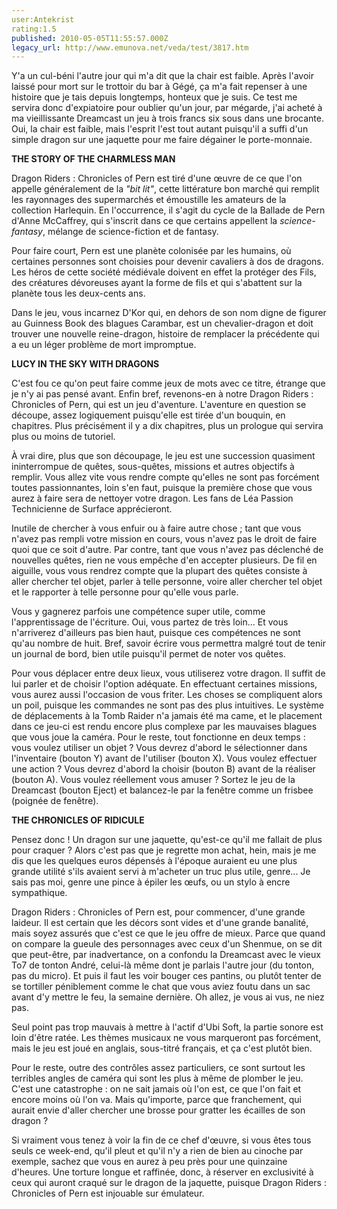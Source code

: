 ```yaml
---
user:Antekrist
rating:1.5
published: 2010-05-05T11:55:57.000Z
legacy_url: http://www.emunova.net/veda/test/3817.htm
---
```

Y'a un cul-béni l'autre jour qui m'a dit que la chair est faible. Après l'avoir laissé pour mort sur le trottoir du bar à Gégé, ça m'a fait repenser à une histoire que je tais depuis longtemps, honteux que je suis. Ce test me servira donc d'expiatoire pour oublier qu'un jour, par mégarde, j'ai acheté à ma vieillissante Dreamcast un jeu à trois francs six sous dans une brocante. Oui, la chair est faible, mais l'esprit l'est tout autant puisqu'il a suffi d'un simple dragon sur une jaquette pour me faire dégainer le porte-monnaie.  

  

**THE STORY OF THE CHARMLESS MAN**  

Dragon Riders : Chronicles of Pern est tiré d'une œuvre de ce que l'on appelle généralement de la _"bit lit"_, cette littérature bon marché qui remplit les rayonnages des supermarchés et émoustille les amateurs de la collection Harlequin. En l'occurrence, il s'agit du cycle de la Ballade de Pern d'Anne McCaffrey, qui s'inscrit dans ce que certains appellent la _science-fantasy_, mélange de science-fiction et de fantasy.  

Pour faire court, Pern est une planète colonisée par les humains, où certaines personnes sont choisies pour devenir cavaliers à dos de dragons. Les héros de cette société médiévale doivent en effet la protéger des Fils, des créatures dévoreuses ayant la forme de fils et qui s'abattent sur la planète tous les deux-cents ans.  

Dans le jeu, vous incarnez D'Kor qui, en dehors de son nom digne de figurer au Guinness Book des blagues Carambar, est un chevalier-dragon et doit trouver une nouvelle reine-dragon, histoire de remplacer la précédente qui a eu un léger problème de mort impromptue.  

  

**LUCY IN THE SKY WITH DRAGONS**  

C'est fou ce qu'on peut faire comme jeux de mots avec ce titre, étrange que je n'y ai pas pensé avant. Enfin bref, revenons-en à notre Dragon Riders : Chronicles of Pern, qui est un jeu d'aventure. L'aventure en question se découpe, assez logiquement puisqu'elle est tirée d'un bouquin, en chapitres. Plus précisément il y a dix chapitres, plus un prologue qui servira plus ou moins de tutoriel.  

À vrai dire, plus que son découpage, le jeu est une succession quasiment ininterrompue de quêtes, sous-quêtes, missions et autres objectifs à remplir. Vous allez vite vous rendre compte qu'elles ne sont pas forcément toutes passionnantes, loin s'en faut, puisque la première chose que vous aurez à faire sera de nettoyer votre dragon. Les fans de Léa Passion Technicienne de Surface apprécieront.  

Inutile de chercher à vous enfuir ou à faire autre chose ; tant que vous n'avez pas rempli votre mission en cours, vous n'avez pas le droit de faire quoi que ce soit d'autre. Par contre, tant que vous n'avez pas déclenché de nouvelles quêtes, rien ne vous empêche d'en accepter plusieurs. De fil en aiguille, vous vous rendrez compte que la plupart des quêtes consiste à aller chercher tel objet, parler à telle personne, voire aller chercher tel objet et le rapporter à telle personne pour qu'elle vous parle.  

Vous y gagnerez parfois une compétence super utile, comme l'apprentissage de l'écriture. Oui, vous partez de très loin... Et vous n'arriverez d'ailleurs pas bien haut, puisque ces compétences ne sont qu'au nombre de huit. Bref, savoir écrire vous permettra malgré tout de tenir un journal de bord, bien utile puisqu'il permet de noter vos quêtes.  

Pour vous déplacer entre deux lieux, vous utiliserez votre dragon. Il suffit de lui parler et de choisir l'option adéquate. En effectuant certaines missions, vous aurez aussi l'occasion de vous friter. Les choses se compliquent alors un poil, puisque les commandes ne sont pas des plus intuitives. Le système de déplacements à la Tomb Raider n'a jamais été ma came, et le placement dans ce jeu-ci est rendu encore plus complexe par les mauvaises blagues que vous joue la caméra. Pour le reste, tout fonctionne en deux temps : vous voulez utiliser un objet ? Vous devrez d'abord le sélectionner dans l'inventaire (bouton Y) avant de l'utiliser (bouton X). Vous voulez effectuer une action ? Vous devrez d'abord la choisir (bouton B) avant de la réaliser (bouton A). Vous voulez réellement vous amuser ? Sortez le jeu de la Dreamcast (bouton Eject) et balancez-le par la fenêtre comme un frisbee (poignée de fenêtre).  

  

**THE CHRONICLES OF RIDICULE**  

Pensez donc ! Un dragon sur une jaquette, qu'est-ce qu'il me fallait de plus pour craquer ? Alors c'est pas que je regrette mon achat, hein, mais je me dis que les quelques euros dépensés à l'époque auraient eu une plus grande utilité s'ils avaient servi à m'acheter un truc plus utile, genre... Je sais pas moi, genre une pince à épiler les œufs, ou un stylo à encre sympathique.  

Dragon Riders : Chronicles of Pern est, pour commencer, d'une grande laideur. Il est certain que les décors sont vides et d'une grande banalité, mais soyez assurés que c'est ce que le jeu offre de mieux. Parce que quand on compare la gueule des personnages avec ceux d'un Shenmue, on se dit que peut-être, par inadvertance, on a confondu la Dreamcast avec le vieux To7 de tonton André, celui-là même dont je parlais l'autre jour (du tonton, pas du micro). Et puis il faut les voir bouger ces pantins, ou plutôt tenter de se tortiller péniblement comme le chat que vous aviez foutu dans un sac avant d'y mettre le feu, la semaine dernière. Oh allez, je vous ai vus, ne niez pas.  

Seul point pas trop mauvais à mettre à l'actif d'Ubi Soft, la partie sonore est loin d'être ratée. Les thèmes musicaux ne vous marqueront pas forcément, mais le jeu est joué en anglais, sous-titré français, et ça c'est plutôt bien.  

Pour le reste, outre des contrôles assez particuliers, ce sont surtout les terribles angles de caméra qui sont les plus à même de plomber le jeu. C'est une catastrophe : on ne sait jamais où l'on est, ce que l'on fait et encore moins où l'on va. Mais qu'importe, parce que franchement, qui aurait envie d'aller chercher une brosse pour gratter les écailles de son dragon ?  

Si vraiment vous tenez à voir la fin de ce chef d'œuvre, si vous êtes tous seuls ce week-end, qu'il pleut et qu'il n'y a rien de bien au cinoche par exemple, sachez que vous en aurez à peu près pour une quinzaine d'heures. Une torture longue et raffinée, donc, à réserver en exclusivité à ceux qui auront craqué sur le dragon de la jaquette, puisque Dragon Riders : Chronicles of Pern est injouable sur émulateur.